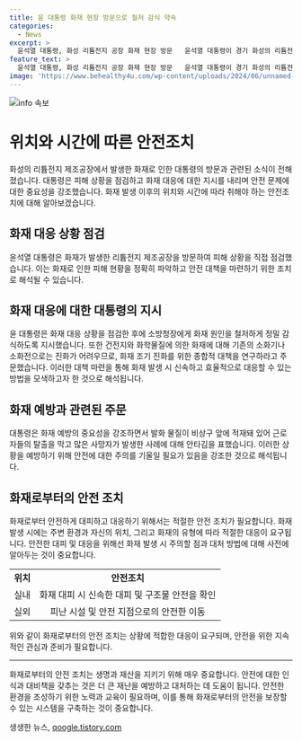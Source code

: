 ```yaml
---
title: 윤 대통령 화재 현장 방문으로 철저 감식 약속
categories:
  - News
excerpt: >
  윤석열 대통령, 화성 리튬전지 공장 화재 현장 방문   윤석열 대통령이 경기 화성의 리튬전지 제조공장 화재 현장을 방문했다. 피해 상황을 점검하고 유가족을 위로했으며, 화재 원인을 철저히 조사하라고 소방청장에게 지시했다. 또한 화재 조기 진화를 위한 대책을 주문하며, 화재 예방의 중요성을 강조했고 안타김을 표했다. #윤석열 #대통령 #화성 #화재
feature_text: >
  윤석열 대통령, 화성 리튬전지 공장 화재 현장 방문   윤석열 대통령이 경기 화성의 리튬전지 제조공장 화재 현장을 방문했다. 피해 상황을 점검하고 유가족을 위로했으며, 화재 원인을 철저히 조사하라고 소방청장에게 지시했다. 또한 화재 조기 진화를 위한 대책을 주문하며, 화재 예방의 중요성을 강조했고 안타김을 표했다. #윤석열 #대통령 #화성 #화재
image: 'https://www.behealthy4u.com/wp-content/uploads/2024/06/unnamed-file.png'
---
```


<p><img src="https://www.behealthy4u.com/wp-content/uploads/2024/06/unnamed-file.png" alt="info 속보" /></p>

<h1>위치와 시간에 따른 안전조치</h1>

<p data-ke-size="size16">화성의 리튬전지 제조공장에서 발생한 화재로 인한 대통령의 방문과 관련된 소식이 전해졌습니다. 대통령은 피해 상황을 점검하고 화재 대응에 대한 지시를 내리며 안전 문제에 대한 중요성을 강조했습니다. 화재 발생 이후의 위치와 시간에 따라 취해야 하는 안전조치에 대해 알아보겠습니다.</p>

<h2>화재 대응 상황 점검</h2>

<p data-ke-size="size16">윤석열 대통령은 화재가 발생한 리튬전지 제조공장을 방문하여 피해 상황을 직접 점검했습니다. 이는 화재로 인한 피해 현황을 정확히 파악하고 안전 대책을 마련하기 위한 조치로 해석될 수 있습니다.</p>

<h2>화재 대응에 대한 대통령의 지시</h2>

<p data-ke-size="size16">윤 대통령은 화재 대응 상황을 점검한 후에 소방청장에게 화재 원인을 철저하게 정밀 감식하도록 지시했습니다. 또한 건전지와 화학물질에 의한 화재에 대해 기존의 소화기나 소화전으로는 진화가 어려우므로, 화재 조기 진화를 위한 종합적 대책을 연구하라고 주문했습니다. 이러한 대책 마련을 통해 화재 발생 시 신속하고 효율적으로 대응할 수 있는 방법을 모색하고자 한 것으로 해석됩니다.</p>

<h2>화재 예방과 관련된 주문</h2>

<p data-ke-size="size16">대통령은 화재 예방의 중요성을 강조하면서 발화 물질이 비상구 앞에 적재돼 있어 근로자들의 탈출을 막고 많은 사망자가 발생한 사례에 대해 안타김을 표했습니다. 이러한 상황을 예방하기 위해 안전에 대한 주의를 기울일 필요가 있음을 강조한 것으로 해석됩니다.</p>

<h2>화재로부터의 안전 조치</h2>

<p data-ke-size="size16">화재로부터 안전하게 대피하고 대응하기 위해서는 적절한 안전 조치가 필요합니다. 화재 발생 시에는 주변 환경과 자신의 위치, 그리고 화재의 유형에 따라 적절한 대응이 요구됩니다. 안전한 대피 및 대응을 위해선 화재 발생 시 주의할 점과 대처 방법에 대해 사전에 알아두는 것이 중요합니다.</p>

<table>
    <tr>
        <td style="text-align: center; height: 17px;"><b>위치</b></td>
        <td style="text-align: center; height: 17px;"><b>안전조치</b></td>
    </tr>
    <tr>
        <td style="text-align: center; height: 17px;">실내</td>
        <td style="text-align: center; height: 17px;">화재 대피 시 신속한 대피 및 구조물 안전을 확인</td>
    </tr>
    <tr>
        <td style="text-align: center; height: 17px;">실외</td>
        <td style="text-align: center; height: 17px;">피난 시설 및 안전 지점으로의 안전한 이동</td>
    </tr>
</table>

<p data-ke-size="size16">위와 같이 화재로부터의 안전 조치는 상황에 적합한 대응이 요구되며, 안전을 위한 지속적인 관심과 준비가 필요합니다.</p>

<hr>

<p data-ke-size="size16">화재로부터의 안전 조치는 생명과 재산을 지키기 위해 매우 중요합니다. 안전에 대한 인식과 대비책을 갖추는 것은 더 큰 재난을 예방하고 대처하는 데 도움이 됩니다. 안전한 환경을 조성하기 위한 노력과 교육이 필요하며, 이를 통해 화재로부터의 안전을 보장할 수 있는 시스템을 구축하는 것이 중요합니다.</p>
생생한 뉴스, <a href="https://qoogle.tistory.com" rel="dofollow">qoogle.tistory.com</a>



